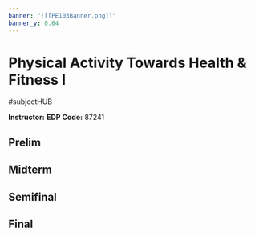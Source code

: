 ```yaml
---
banner: "![[PE103Banner.png]]"
banner_y: 0.64
---
```

# Physical Activity Towards Health & Fitness I
#subjectHUB 

**Instructor:** 
**EDP Code:** 87241

## Prelim
## Midterm
## Semifinal
## Final